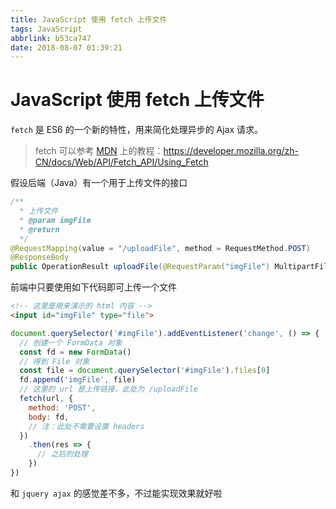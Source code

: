 ```yaml
---
title: JavaScript 使用 fetch 上传文件
tags: JavaScript
abbrlink: b53ca747
date: 2018-08-07 01:39:21
---
```

# JavaScript 使用 fetch 上传文件

`fetch` 是 ES6 的一个新的特性，用来简化处理异步的 Ajax 请求。
> fetch 可以参考 [MDN](https://developer.mozilla.org) 上的教程：<https://developer.mozilla.org/zh-CN/docs/Web/API/Fetch_API/Using_Fetch>

假设后端（Java）有一个用于上传文件的接口

```java
/**
  * 上传文件
  * @param imgFile
  * @return
  */
@RequestMapping(value = "/uploadFile", method = RequestMethod.POST)
@ResponseBody
public OperationResult uploadFile(@RequestParam("imgFile") MultipartFile imgFile);
```

前端中只要使用如下代码即可上传一个文件

```html
<!-- 这里是用来演示的 html 内容 -->
<input id="imgFile" type="file">
```

```js
document.querySelector('#imgFile').addEventListener('change', () => {
  // 创建一个 FormData 对象
  const fd = new FormData()
  // 得到 File 对象
  const file = document.querySelector('#imgFile').files[0]
  fd.append('imgFile', file)
  // 这里的 url 是上传链接，此处为 /uploadFile
  fetch(url, {
    method: 'POST',
    body: fd,
    // 注：此处不需要设置 headers
  })
    .then(res => {
      // 之后的处理
    })
})
```

和 `jquery ajax` 的感觉差不多，不过能实现效果就好啦